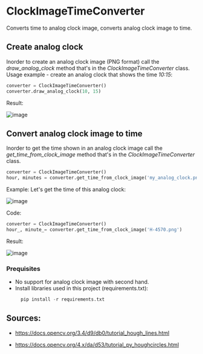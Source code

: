 # ClockImageTimeConverter
Converts time to analog clock image, converts analog clock image to time.

## Create analog clock
Inorder to create an analog clock image (PNG format) call the *draw_analog_clock* method that's in the *ClockImageTimeConverter* class.
Usage example - create an analog clock that shows the time _10:15_:
```python
converter = ClockImageTimeConverter()
converter.draw_analog_clock(10, 15)
```

Result:

![image](https://github.com/user-attachments/assets/ad02d3b9-4de4-49cd-a390-36d6a43de02b)

## Convert analog clock image to time
Inorder to get the time shown in an analog clock image call the *get_time_from_clock_image* method that's in the *ClockImageTimeConverter* class.
```python
converter = ClockImageTimeConverter()
hour, minutes = converter.get_time_from_clock_image('my_analog_clock.png')
```

Example:
Let's get the time of this analog clock:

![image](https://github.com/user-attachments/assets/c34dc92f-d4c9-4200-9ec2-bc08e6dd46a4)

Code:
```python
converter = ClockImageTimeConverter()
hour_, minute_= converter.get_time_from_clock_image('H-4570.png')
```
Result:

![image](https://github.com/user-attachments/assets/a96c7fa9-6ba1-442d-a4ca-0b56cf5c81e7)

### Prequisites
- No support for analog clock image with second hand.
- Install libraries used in this project (requirements.txt):
  ```python
    pip install -r requirements.txt
  ```
## Sources:
- https://docs.opencv.org/3.4/d9/db0/tutorial_hough_lines.html

- https://docs.opencv.org/4.x/da/d53/tutorial_py_houghcircles.html
